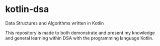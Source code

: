 # kotlin-dsa
Data Structures and Algorithms written in Kotlin

This repository is made to both demonstrate and present my knowledge and general learning within DSA with the programming language Kotlin.
